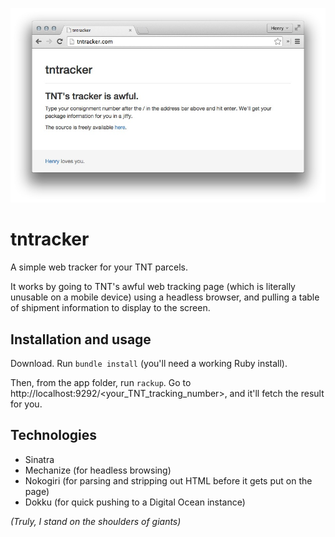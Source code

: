 ![tntracker home page](./screenshot.jpg)

# tntracker

A simple web tracker for your TNT parcels.

It works by going to TNT's awful web tracking page (which is literally unusable on a mobile device) using a headless browser, and pulling a table of shipment information to display to the screen.

## Installation and usage

Download. Run `bundle install` (you'll need a working Ruby install).

Then, from the app folder, run `rackup`. Go to http://localhost:9292/<your_TNT_tracking_number>, and it'll fetch the result for you.

## Technologies

* Sinatra
* Mechanize (for headless browsing)
* Nokogiri (for parsing and stripping out HTML before it gets put on the page)
* Dokku (for quick pushing to a Digital Ocean instance)

*(Truly, I stand on the shoulders of giants)*


